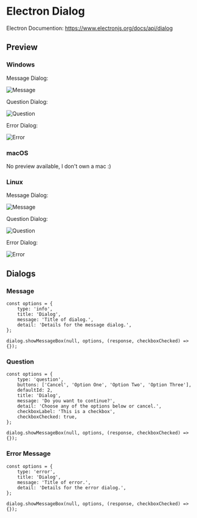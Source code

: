 # Electron Dialog
Electron Documention: https://www.electronjs.org/docs/api/dialog

## Preview
### Windows
Message Dialog:

![Message](https://i.imgur.com/34eu9ue.png)

Question Dialog:

![Question](https://i.imgur.com/yxR626R.png)

Error Dialog:

![Error](https://i.imgur.com/MEO9exs.png)

### macOS
No preview available, I don't own a mac :)

<!-- Message Dialog:

![Message]()

Question Dialog:

![Question]()

Error Dialog:

![Error]() -->

### Linux
Message Dialog:

![Message](https://i.imgur.com/sr3WE4O.png)

Question Dialog:

![Question](https://i.imgur.com/6wDsWAV.png)

Error Dialog:

![Error](https://i.imgur.com/Uc1gH4H.png)

## Dialogs
### Message
```
const options = {
    type: 'info',
    title: 'Dialog',
    message: 'Title of dialog.',
    detail: 'Details for the message dialog.',
};

dialog.showMessageBox(null, options, (response, checkboxChecked) => {});
```

### Question
```
const options = {
    type: 'question',
    buttons: ['Cancel', 'Option One', 'Option Two', 'Option Three'],
    defaultId: 2,
    title: 'Dialog',
    message: 'Do you want to continue?',
    detail: 'Choose any of the options below or cancel.',
    checkboxLabel: 'This is a checkbox',
    checkboxChecked: true,
};

dialog.showMessageBox(null, options, (response, checkboxChecked) => {});
```

### Error Message
```
const options = {
    type: 'error',
    title: 'Dialog',
    message: 'Title of error.',
    detail: 'Details for the error dialog.',
};

dialog.showMessageBox(null, options, (response, checkboxChecked) => {});
```
